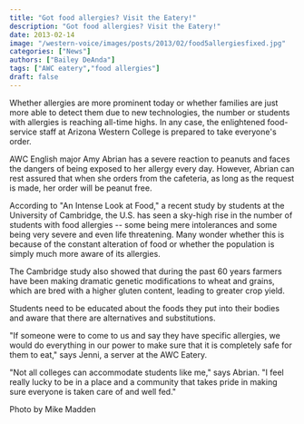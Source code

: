 ```yaml
---
title: "Got food allergies? Visit the Eatery!"
description: "Got food allergies? Visit the Eatery!"
date: 2013-02-14
image: "/western-voice/images/posts/2013/02/food5allergiesfixed.jpg"
categories: ["News"]
authors: ["Bailey DeAnda"]
tags: ["AWC eatery","food allergies"]
draft: false
---
```

Whether allergies are more prominent today or whether families are just more able to detect them due to new technologies, the number or students with allergies is reaching all-time highs. In any case, the enlightened food-service staff at Arizona Western College is prepared to take everyone's order.

AWC English major Amy Abrian has a severe reaction to peanuts and faces the dangers of being exposed to her allergy every day. However, Abrian can rest assured that when she orders from the cafeteria, as long as the request is made, her order will be peanut free.

According to "An Intense Look at Food," a recent study by students at the University of Cambridge, the U.S. has seen a sky-high rise in the number of students with food allergies -- some being mere intolerances and some being very severe and even life threatening. Many wonder whether this is because of the constant alteration of food or whether the population is simply much more aware of its allergies.

The Cambridge study also showed that during the past 60 years farmers have been making dramatic genetic modifications to wheat and grains, which are bred with a higher gluten content, leading to greater crop yield.

Students need to be educated about the foods they put into their bodies and aware that there are alternatives and substitutions.

"If someone were to come to us and say they have specific allergies, we would do everything in our power to make sure that it is completely safe for them to eat," says Jenni, a server at the AWC Eatery.

"Not all colleges can accommodate students like me," says Abrian. "I feel really lucky to be in a place and a community that takes pride in making sure everyone is taken care of and well fed."

Photo by Mike Madden